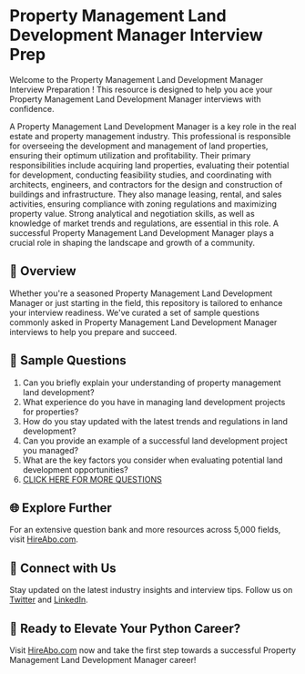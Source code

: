 # Property Management Land Development Manager Interview Prep

Welcome to the Property Management Land Development Manager Interview Preparation ! This resource is designed to help you ace your Property Management Land Development Manager interviews with confidence.

A Property Management Land Development Manager is a key role in the real estate and property management industry. This professional is responsible for overseeing the development and management of land properties, ensuring their optimum utilization and profitability. Their primary responsibilities include acquiring land properties, evaluating their potential for development, conducting feasibility studies, and coordinating with architects, engineers, and contractors for the design and construction of buildings and infrastructure. They also manage leasing, rental, and sales activities, ensuring compliance with zoning regulations and maximizing property value. Strong analytical and negotiation skills, as well as knowledge of market trends and regulations, are essential in this role. A successful Property Management Land Development Manager plays a crucial role in shaping the landscape and growth of a community.

## 🚀 Overview

Whether you're a seasoned Property Management Land Development Manager or just starting in the field, this repository is tailored to enhance your interview readiness. We've curated a set of sample questions commonly asked in Property Management Land Development Manager interviews to help you prepare and succeed.

## 📝 Sample Questions

1. Can you briefly explain your understanding of property management land development?
2. What experience do you have in managing land development projects for properties?
3. How do you stay updated with the latest trends and regulations in land development?
4. Can you provide an example of a successful land development project you managed?
5. What are the key factors you consider when evaluating potential land development opportunities?
6. [CLICK HERE FOR MORE QUESTIONS](https://hireabo.com/job/21_1_48/Property%20Management%20Land%20Development%20Manager)

## 🌐 Explore Further

For an extensive question bank and more resources across 5,000 fields, visit [HireAbo.com](https://www.hireabo.com).

## 📱 Connect with Us

Stay updated on the latest industry insights and interview tips. Follow us on [Twitter](https://twitter.com/hireabo) and [LinkedIn](https://www.linkedin.com/in/hire-abo-3609972a8/).

## 🚀 Ready to Elevate Your Python Career?

Visit [HireAbo.com](https://www.hireabo.com) now and take the first step towards a successful Property Management Land Development Manager career!